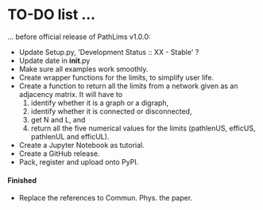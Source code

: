 # TO-DO list ...

... before official release of PathLims v1.0.0:

- Update Setup.py, 'Development Status :: XX - Stable' ?
- Update date in ____init____.py
- Make sure all examples work smoothly.
- Create wrapper functions for the limits, to simplify user life.
- Create a function to return all the limits from a network given as an adjacency matrix. It will have to 
    1. identify whether it is a graph or a digraph, 
    2. identify whether it is connected or disconnected, 
    3. get N and L, and 
    4. return all the five numerical values for the limits (pathlenUS, efficUS, pathlenUL and efficUL).
- Create a Jupyter Notebook as tutorial.
- Create a GitHub release.
- Pack, register and upload onto PyPI.


#### Finished

- Replace the references to Commun. Phys. the paper.






